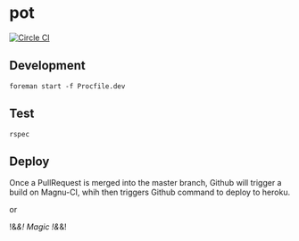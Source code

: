 # pot

[![Circle CI](https://circleci.com/gh/dunyakirkali/pot.svg?style=svg)](https://circleci.com/gh/dunyakirkali/pot)

## Development

``` foreman start -f Procfile.dev ```

## Test

``` rspec  ```

## Deploy

Once a PullRequest is merged into the master branch, Github will trigger a build on Magnu-CI,
whih then triggers Github command to deploy to heroku.

or

!&*&! Magic !&*&!